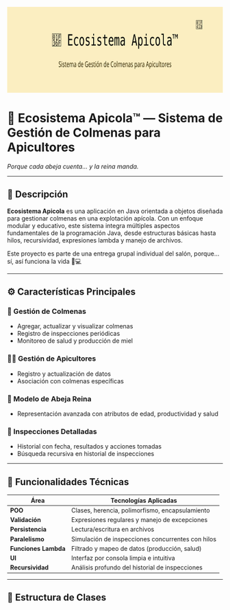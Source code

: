 <p align="center">
  <img src="assets/hivemaster-banner.svg" alt="Ecosistema Apicol™" width="800" height="200">
</p>


# 🍯 Ecosistema Apicola™ — Sistema de Gestión de Colmenas para Apicultores

*Porque cada abeja cuenta... y la reina manda.*

---

## 🐝 Descripción

**Ecosistema Apicola** es una aplicación en Java orientada a objetos diseñada para gestionar colmenas en una explotación apícola. Con un enfoque modular y educativo, este sistema integra múltiples aspectos fundamentales de la programación Java, desde estructuras básicas hasta hilos, recursividad, expresiones lambda y manejo de archivos.

Este proyecto es parte de una entrega grupal individual del salón, porque... sí, así funciona la vida 🐝💻

---

## ⚙️ Características Principales

### 🔧 Gestión de Colmenas
- Agregar, actualizar y visualizar colmenas
- Registro de inspecciones periódicas
- Monitoreo de salud y producción de miel

### 🧑‍🌾 Gestión de Apicultores
- Registro y actualización de datos
- Asociación con colmenas específicas

### 🐝 Modelo de Abeja Reina
- Representación avanzada con atributos de edad, productividad y salud

### 🧪 Inspecciones Detalladas
- Historial con fecha, resultados y acciones tomadas
- Búsqueda recursiva en historial de inspecciones

---

## 🧠 Funcionalidades Técnicas

| Área | Tecnologías Aplicadas |
|------|------------------------|
| **POO** | Clases, herencia, polimorfismo, encapsulamiento |
| **Validación** | Expresiones regulares y manejo de excepciones |
| **Persistencia** | Lectura/escritura en archivos |
| **Paralelismo** | Simulación de inspecciones concurrentes con hilos |
| **Funciones Lambda** | Filtrado y mapeo de datos (producción, salud) |
| **UI** | Interfaz por consola limpia e intuitiva |
| **Recursividad** | Análisis profundo del historial de inspecciones |

---

## 🐝 Estructura de Clases


